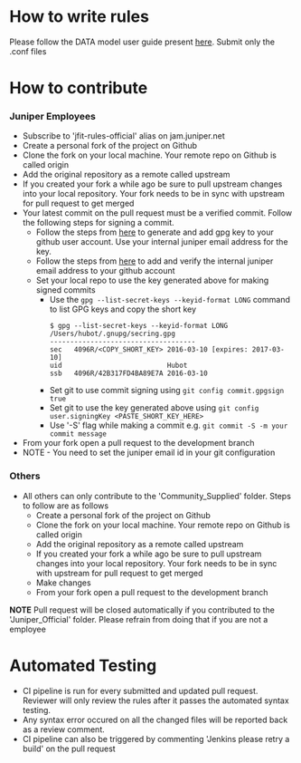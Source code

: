 # How to write rules

Please follow the DATA model user guide present [here](https://www.juniper.net/documentation/en_US/healthbot/help/information-products/pathway-pages/topic-131332.html).
Submit only the .conf files

# How to contribute

### Juniper Employees
- Subscribe to 'jfit-rules-official' alias on jam.juniper.net
- Create a personal fork of the project on Github
- Clone the fork on your local machine. Your remote repo on Github is called origin
- Add the original repository as a remote called upstream
- If you created your fork a while ago be sure to pull upstream changes into your local repository. Your fork needs to be in sync with upstream for pull request to get merged
- Your latest commit on the pull request must be a verified commit. Follow the following steps for signing a commit.
  - Follow the steps from [here](https://help.github.com/articles/generating-a-new-gpg-key/) to generate and add gpg key to your github user account. Use your internal juniper email address for the key. 
  - Follow the steps from [here](https://help.github.com/articles/adding-an-email-address-to-your-github-account/) to add and verify the internal juniper email address to your github account 
  - Set your local repo to use the key generated above for making signed commits
    - Use the `gpg --list-secret-keys --keyid-format LONG` command to list GPG keys and copy the short key
      ```
      $ gpg --list-secret-keys --keyid-format LONG
      /Users/hubot/.gnupg/secring.gpg
      ------------------------------------
      sec   4096R/<COPY_SHORT_KEY> 2016-03-10 [expires: 2017-03-10]
      uid                          Hubot 
      ssb   4096R/42B317FD4BA89E7A 2016-03-10
      ```
    - Set git to use commit signing using `git config commit.gpgsign true`
    - Set git to use the key generated above using `git config user.signingKey <PASTE_SHORT_KEY_HERE>`
    - Use '-S' flag while making a commit e.g. `git commit -S -m your commit message`
- From your fork open a pull request to the development branch
- NOTE - You need to set the juniper email id in your git configuration
    
### Others
- All others can only contribute to the 'Community_Supplied' folder. Steps to follow are as follows
  - Create a personal fork of the project on Github
  - Clone the fork on your local machine. Your remote repo on Github is called origin
  - Add the original repository as a remote called upstream
  - If you created your fork a while ago be sure to pull upstream changes into your local repository. Your fork needs to be in sync with upstream for pull request to get merged
  - Make changes 
  - From your fork open a pull request to the development branch

**NOTE** 
Pull request will be closed automatically if you contributed to the 'Juniper_Official' folder. Please refrain from doing that if you are not a employee

# Automated Testing

- CI pipeline is run for every submitted and updated pull request. Reviewer will only review the rules after it passes the automated syntax testing.
- Any syntax error occured on all the changed files will be reported back as a review comment.
- CI pipeline can also be triggered by commenting 'Jenkins please retry a build' on the pull request
